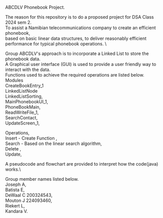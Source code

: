 ABCDLV Phonebook Project.

The reason for this repository is to do a proposed project for DSA Class 2024 sem 2.\
To assist a Namibian telecommunications company to create an efficient phonebook,\
based on basic linear data structures, to deliver reasonably efficient performance for typical phonebook operations. \

Group ABCDLV's approach is to incorporate a Linked List to store the phonebook data.\
A Graphical user interface (GUI) is used to provide a user friendly way to interact with  the data.\
Functions used to achieve the required operations are listed below.\
Modules\
CreateBookEntry_1\
LinkedListNode\
LinkedListSorting,\
MainPhonebookUI_1,\
PhoneBookMain,\
ReadWriteFile_1,\
SearchContact,\
UpdateScreen_1, 


Operations,\
Insert - Create Function ,\
Search - Based on the linear search algorithm,\
Delete ,\
Update, 

A pseudocode and flowchart are provided to interpret how the code(java) works.\

Group member names listed below.\
Joseph A,\
Batista E,\
DeWaal C 200324543,\
Mouton J 224093460,\
Riekert L,\
Kandara V.


